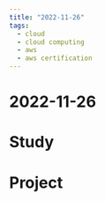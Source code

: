 ```yaml
---
title: "2022-11-26"
tags:
  - cloud
  - cloud computing
  - aws
  - aws certification
---
```


# 2022-11-26

# Study

# Project
